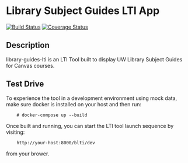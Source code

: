 # Library Subject Guides LTI App

[![Build Status](https://github.com/uw-it-aca/library-guides-lti/workflows/Build%2C%20Test%20and%20Deploy/badge.svg?branch=master)](https://github.com/uw-it-aca/library-guides-lti/actions)
[![Coverage Status](https://coveralls.io/repos/github/uw-it-aca/library-guides-lti/badge.svg?branch=master)](https://coveralls.io/github/uw-it-aca/library-guides-lti?branch=master)

## Description
library-guides-lti is an LTI Tool built to display
UW Library Subject Guides for Canvas courses.

## Test Drive

To experience the tool in a development environment using mock data,
make sure docker is installed on your host and then run:
```
    # docker-compose up --build
```
Once built and running, you can start the LTI tool launch
sequence by visiting:
```
    http://your-host:8000/blti/dev
```
from your brower.
